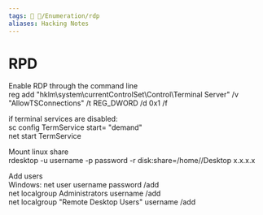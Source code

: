 ```yaml
---
tags: 🔻 🔻/Enumeration/rdp
aliases: Hacking Notes
---
```


# RPD
Enable RDP through the command line  
reg add "hklm\\system\\currentControlSet\\Control\\Terminal Server" /v "AllowTSConnections" /t REG\_DWORD /d 0x1 /f  
  
  
if terminal services are disabled:  
sc config TermService start= "demand"  
net start TermService  
    
Mount linux share  
rdesktop -u username -p password -r disk:share=/home//Desktop x.x.x.x  
  
  
Add users  
Windows: net user username password /add  
net localgroup Administrators username /add  
net localgroup "Remote Desktop Users" username /add